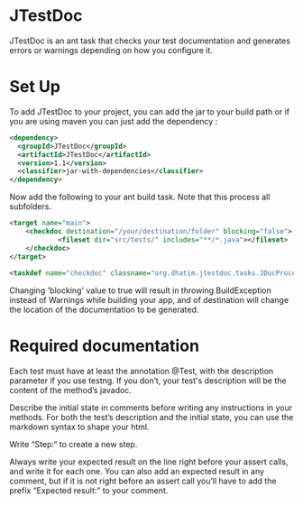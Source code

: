 # JTestDoc
JTestDoc is an ant task that checks your test documentation and generates errors or warnings depending on how you configure it.

# Set Up

To add JTestDoc to your project, you can add the jar to your build path or if you are using maven you can just add the dependency :
```xml
<dependency>
  <groupId>JTestDoc</groupId>
  <artifactId>JTestDoc</artifactId>
  <version>1.1</version>
  <classifier>jar-with-dependencies</classifier>
</dependency>
```

Now add the following to your ant build task. Note that this process all subfolders.

```xml
<target name="main">
	<checkdoc destination="/your/destination/folder" blocking="false">
			<fileset dir="src/tests/" includes="**/*.java"></fileset>
	</checkdoc>
</target>
	
<taskdef name="checkdoc" classname="org.dhatim.jtestdoc.tasks.JDocProcess" classpath="yourpath\JTestDoc-1.0-jar-with-dependencies.jar"/>
```


Changing 'blocking' value to true will result in throwing BuildException instead of Warnings while building your app, and of destination will change the location of the documentation to be generated.

# Required documentation

Each test must have at least the annotation @Test, with the description parameter if you use testng. If you don’t, your test's description will be the content of the method’s javadoc.

Describe the initial state in comments before writing any instructions in your methods. For both the test’s description and the initial state, you can use the markdown syntax to shape your html.

Write “Step:“ to create a new step.

Always write your expected result on the line right before your assert calls, and write it for each one. You can also add an expected result in any comment, but if it is not right before an assert call you’ll have to add the prefix “Expected result:” to your comment.
